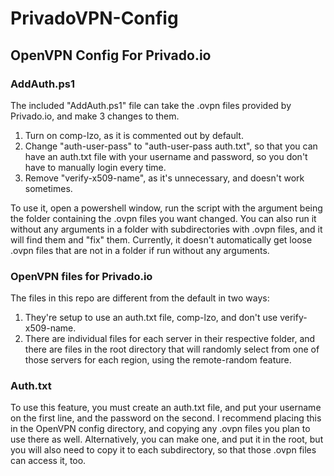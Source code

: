 # PrivadoVPN-Config
## OpenVPN Config For Privado.io

### AddAuth.ps1
The included "AddAuth.ps1" file can take the .ovpn files provided by Privado.io, and make 3 changes to them. 
1. Turn on comp-lzo, as it is commented out by default.
2. Change "auth-user-pass" to "auth-user-pass auth.txt", so that you can have an auth.txt file with your username and password, so you don't have to manually login every time.
3. Remove "verify-x509-name", as it's unnecessary, and doesn't work sometimes. 

To use it, open a powershell window, run the script with the argument being the folder containing the .ovpn files you want changed. You can also run it without any arguments in a folder with subdirectories with .ovpn files, and it will find them and "fix" them. Currently, it doesn't automatically get loose .ovpn files that are not in a folder if run without any arguments. 

### OpenVPN files for Privado.io
The files in this repo are different from the default in two ways:
1. They're setup to use an auth.txt file, comp-lzo, and don't use verify-x509-name.
2. There are individual files for each server in their respective folder, and there are files in the root directory that will randomly select from one of those servers for each region, using the remote-random feature. 

### Auth.txt
To use this feature, you must create an auth.txt file, and put your username on the first line, and the password on the second.
I recommend placing this in the OpenVPN config directory, and copying any .ovpn files you plan to use there as well. Alternatively, you can make one, and put it in the root, but you will also need to copy it to each subdirectory, so that those .ovpn files can access it, too. 